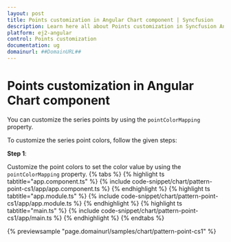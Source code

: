 ```yaml
---
layout: post
title: Points customization in Angular Chart component | Syncfusion
description: Learn here all about Points customization in Syncfusion Angular Chart component of Syncfusion Essential JS 2 and more.
platform: ej2-angular
control: Points customization 
documentation: ug
domainurl: ##DomainURL##
---
```


# Points customization in Angular Chart component

You can customize the series points by using the `pointColorMapping` property.

To customize the series point colors, follow the given steps:

**Step 1**:

Customize the point colors to set the color value by using the `pointColorMapping` property.
{% tabs %}
{% highlight ts tabtitle="app.component.ts" %}
{% include code-snippet/chart/pattern-point-cs1/app/app.component.ts %}
{% endhighlight %}
{% highlight ts tabtitle="app.module.ts" %}
{% include code-snippet/chart/pattern-point-cs1/app/app.module.ts %}
{% endhighlight %}
{% highlight ts tabtitle="main.ts" %}
{% include code-snippet/chart/pattern-point-cs1/app/main.ts %}
{% endhighlight %}
{% endtabs %}
  
{% previewsample "page.domainurl/samples/chart/pattern-point-cs1" %}